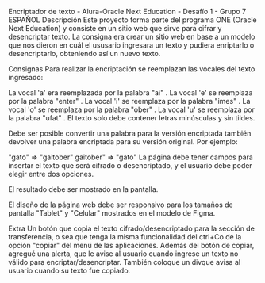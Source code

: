 Encriptador de texto - Alura-Oracle Next Education - Desafío 1 - Grupo 7
ESPAÑOL
Descripción
Este proyecto forma parte del programa ONE (Oracle Next Education) y consiste en un sitio web que sirve para cifrar y desencriptar texto. La consigna era crear un sitio web en base a un modelo que nos dieron en cuál el ususario ingresara un texto y pudiera enriptarlo o desencriptarlo, obteniendo así un nuevo texto.

Consignas
Para realizar la encriptación se reemplazan las vocales del texto ingresado:

La vocal 'a' era reemplazada por la palabra "ai" .
La vocal 'e' se reemplaza por la palabra "enter" .
La vocal 'i' se reemplaza por la palabra "imes" .
La vocal 'o' se reemplaza por la palabra "ober" .
La vocal 'u' se reemplaza por la palabra "ufat" .
El texto solo debe contener letras minúsculas y sin tildes.

Debe ser posible convertir una palabra para la versión encriptada también devolver una palabra encriptada para su versión original. Por ejemplo:

"gato" => "gaitober"
gaitober" => "gato"
La página debe tener campos para insertar el texto que será cifrado o desencriptado, y el usuario debe poder elegir entre dos opciones.

El resultado debe ser mostrado en la pantalla.

El diseño de la página web debe ser responsivo para los tamaños de pantalla "Tablet" y "Celular" mostrados en el modelo de Figma.

Extra
Un botón que copia el texto cifrado/desencriptado para la sección de transferencia, o sea que tenga la misma funcionalidad del ctrl+Co de la opción "copiar" del menú de las aplicaciones.
Además del botón de copiar, agregué una alerta, que le avise al usuario cuando ingrese un texto no válido para encriptar/desencriptar. También coloque un divque avisa al usuario cuando su texto fue copiado.
